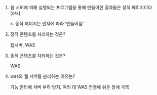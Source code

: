 1. 웹 서버에 의해 실행되는 프로그램을 통해 만들어진 결과물은 정적 페이지이다 [o/x] 
    
    x. 동적 페이지는 인자에 따라 ‘만들어짐’
    
2. 정적 콘텐츠를 처리하는 것은?
    
    웹서버, WAS
    
3. 동적 콘텐츠를 처리하는 것은?
    
    WAS
    
4. was와 웹 서버를 분리하는 이유는?
    
    기능 분리해 서버 부하 방지, 여러 대 WAS 연결해 쉬운 장애 극복

